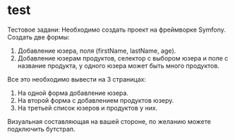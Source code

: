 # test
Тестовое задани:
Необходимо создать проект на фреймворке Symfony.
Создать две формы:
1. Добавление юзера, поля (firstName, lastName, age).
2. Добавление юзерам продуктов, селектор с выбором юзера и поле с название продукта, у одного юзера может быть много продуктов.

Все это необходимо вывести на 3 страницах:
1. На одной форма добавление юзера.
2. На второй форма с добавлением продуктов юзеру.
3. На третьей список юзеров и продуктов у них.

Визуальная составляющая на вашей стороне, по желанию можете подключить бутстрап.
